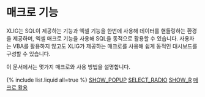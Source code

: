 
# 매크로 기능

XLIG는 SQL이 제공하는 기능과 엑셀 기능을 한번에 사용해 데이터를 핸들링하는 환경을 제공하며, 엑셀 매크로 기능을 사용해 SQL을 동적으로 활용할 수 있습니다. 사용자는 VBA를 활용하지 않고도 XLIG가 제공하는 매크로를 사용해 쉽게 동적인 대시보드를 구성할 수 있습니다.

이 문서에서는  몇가지 매크로와 사용 방법을 설명합니다.

{% include list.liquid all=true %}
<a href="/XLIG/2.사용자매뉴얼/2.매크로 기능/1.SHOW_POPUP/">SHOW_POPUP</a>
<a href="/XLIG/2.사용자매뉴얼/2.매크로 기능/2.SELECT_RADIO/">SELECT_RADIO</a>
<a href="/XLIG/2.사용자매뉴얼/2.매크로 기능/3.SHOW_R/">SHOW_R</a>
<a href="/XLIG/2.사용자매뉴얼/2.매크로 기능/4.매크로 활용/">매크로 활용</a>